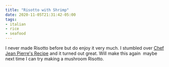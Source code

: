 ```yaml
---
title: "Risotto with Shrimp"
date: 2020-11-05T21:31:42-05:00
tags:
- italian
- rice
- seafood
---
```


I never made Risotto before but do enjoy it very much. I stumbled over [Chef Jean Pierre's Recipe](https://www.chefjeanpierre.com/recipes/seafood-risotto/) and it turned out great. Will make this again ­ maybe next time I can try making a mushroom Risotto.
